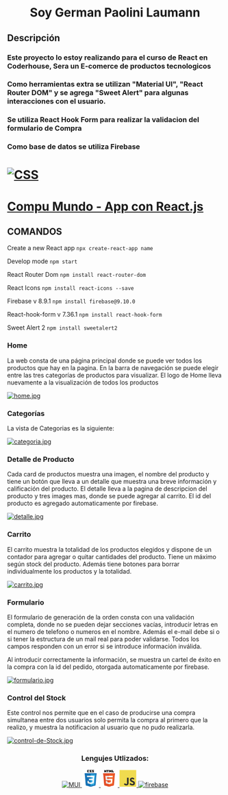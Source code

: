 
<h1 align="center">Soy German Paolini Laumann</h1>

## Descripción
<h3>Este proyecto lo estoy realizando para el curso de React en Coderhouse, Sera un E-comerce de productos tecnologicos</h3>
<h3>Como herramientas extra se utilizan "Material UI", "React Router DOM" y se agrega "Sweet Alert" para algunas interacciones con el usuario. </h3>
<h3 >Se utiliza React Hook Form para realizar la validacion del formulario de Compra </h3>
<h3>Como base de datos se utiliza Firebase</h3>

# [![CSS](https://img.shields.io/badge/Link%20al%20sitio-blueviolet)](https://e-comerce-react-lime.vercel.app/)

# [Compu Mundo - App con React.js](https://e-comerce-react-lime.vercel.app/)

## COMANDOS

Create a new React app
`npx create-react-app name`

Develop mode
`npm start`

React Router Dom
`npm install react-router-dom`

React Icons
`npm install react-icons --save`

Firebase v 8.9.1
`npm install firebase@9.10.0`

React-hook-form v 7.36.1
`npm install react-hook-form`

Sweet Alert 2
`npm install sweetalert2`

### Home

La web consta de una página principal donde se puede ver todos los productos que hay en la pagina. En la barra de navegación se puede elegir entre las tres categorías de productos para visualizar. El logo de Home lleva nuevamente a la visualización de todos los productos 

[![home.jpg](https://i.postimg.cc/44FdvDT4/home.jpg)](https://postimg.cc/vDfbbSBC)


### Categorías

La vista de Categorias es la siguiente:

[![categoria.jpg](https://i.postimg.cc/Vs7Rqk6S/categoria.jpg)](https://postimg.cc/5jCL1181)


### Detalle de Producto

Cada card de productos muestra una imagen, el nombre del producto y tiene un botón que lleva a un detalle que muestra una breve información y calificación del producto. El detalle  lleva a la pagina de descripcion del producto y tres images mas, donde se puede agregar al carrito. El id del producto es agregado automaticamente por firebase.

[![detalle.jpg](https://i.postimg.cc/ZncKdQZ3/detalle.jpg)](https://postimg.cc/LgJpdNJ6)

### Carrito

El carrito muestra la totalidad de los productos elegidos y dispone de un contador para agregar o quitar cantidades del producto. Tiene un máximo según stock del producto. Además tiene botones para borrar individualmente los productos y la totalidad.
 

[![carrito.jpg](https://i.postimg.cc/pL9RWr9K/carrito.jpg)](https://postimg.cc/hXqHMS1G)

### Formulario

El formulario de generación de la orden consta con una validación completa, donde no se pueden dejar secciones vacías, introducir letras en el numero de telefono o numeros en el nombre. Además el e-mail debe si o si tener la estructura de un mail real para poder validarse. Todos los campos responden con un error si se introduce información inválida.

Al introducir correctamente la información, se muestra un cartel de éxito en la compra con la id del pedido, otorgada automaticamente por firebase.

[![formulario.jpg](https://i.postimg.cc/zXv17vF4/formulario.jpg)](https://postimg.cc/mhvq2bqS)

### Control del Stock
Este control nos permite que en el caso de producirse una compra simultanea entre dos usuarios solo permita la compra al primero que la realizo, y muestra la notificacion al usuario que no pudo realizarla.

[![control-de-Stock.jpg](https://i.postimg.cc/c4p53L9R/control-de-Stock.jpg)](https://postimg.cc/Yhx3KMw0)


<h3 align="center">Lengujes Utlizados:</h3>
<p align="center"> <a href="https://mui.com/" target="_blank" rel="noreferrer"> <img src="https://avatars.githubusercontent.com/u/33663932?v=4&s=1920" alt="MUI" width="40" height="40"/> </a> <a href="https://v4.mui.com/components/material-icons/" target="_blank" rel="noreferrer"> <img src="https://raw.githubusercontent.com/devicons/devicon/master/icons/css3/css3-original-wordmark.svg" alt="css3" width="40" height="40"/> </a> <a href="https://www.w3.org/html/" target="_blank" rel="noreferrer"> <img src="https://raw.githubusercontent.com/devicons/devicon/master/icons/html5/html5-original-wordmark.svg" alt="html5" width="40" height="40"/> </a> <a href="https://developer.mozilla.org/en-US/docs/Web/JavaScript" target="_blank" rel="noreferrer"> <img src="https://raw.githubusercontent.com/devicons/devicon/master/icons/javascript/javascript-original.svg" alt="javascript" width="40" height="40"/> </a>  <a href="https://firebase.google.com/" target="_blank" rel="noreferrer"> <img src="https://cdn.icon-icons.com/icons2/691/PNG/512/google_firebase_icon-icons.com_61474.png" alt="firebase" width="40" height="40"/> </a>  
